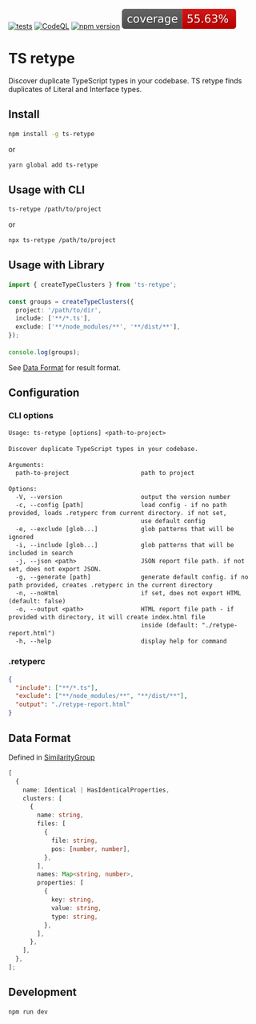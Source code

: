 [![tests](https://github.com/petlack/ts-retype/actions/workflows/run-tests.yml/badge.svg)](https://github.com/petlack/ts-retype/actions/workflows/run-tests.yml)
[![CodeQL](https://github.com/petlack/ts-retype/actions/workflows/github-code-scanning/codeql/badge.svg)](https://github.com/petlack/ts-retype/actions/workflows/github-code-scanning/codeql)
[![npm version](https://img.shields.io/npm/v/ts-retype.svg)](https://www.npmjs.com/package/ts-retype)
![coverage](https://raw.githubusercontent.com/petlack/ts-retype/gh-pages/badge-coverage.svg)

# TS retype

Discover duplicate TypeScript types in your codebase. TS retype finds duplicates of Literal and
Interface types.

## Install

```bash
npm install -g ts-retype
```

or

```bash
yarn global add ts-retype
```

## Usage with CLI

```bash
ts-retype /path/to/project
```

or

```bash
npx ts-retype /path/to/project
```

## Usage with Library

```typescript
import { createTypeClusters } from 'ts-retype';

const groups = createTypeClusters({
  project: '/path/to/dir',
  include: ['**/*.ts'],
  exclude: ['**/node_modules/**', '**/dist/**'],
});

console.log(groups);
```

See [Data Format](#data-format) for result format.

## Configuration

### CLI options

```console
Usage: ts-retype [options] <path-to-project>

Discover duplicate TypeScript types in your codebase.

Arguments:
  path-to-project                    path to project

Options:
  -V, --version                      output the version number
  -c, --config [path]                load config - if no path provided, loads .retyperc from current directory. if not set,
                                     use default config
  -e, --exclude [glob...]            glob patterns that will be ignored
  -i, --include [glob...]            glob patterns that will be included in search
  -j, --json <path>                  JSON report file path. if not set, does not export JSON.
  -g, --generate [path]              generate default config. if no path provided, creates .retyperc in the current directory
  -n, --noHtml                       if set, does not export HTML (default: false)
  -o, --output <path>                HTML report file path - if provided with directory, it will create index.html file
                                     inside (default: "./retype-report.html")
  -h, --help                         display help for command
```

### .retyperc

```json
{
  "include": ["**/*.ts"],
  "exclude": ["**/node_modules/**", "**/dist/**"],
  "output": "./retype-report.html"
}
```

## Data Format

Defined in [SimilarityGroup](src/types.ts)

```typescript
[
  {
    name: Identical | HasIdenticalProperties,
    clusters: [
      {
        name: string,
        files: [
          {
            file: string,
            pos: [number, number],
          },
        ],
        names: Map<string, number>,
        properties: [
          {
            key: string,
            value: string,
            type: string,
          },
        ],
      },
    ],
  },
];
```

## Development

```bash
npm run dev
```
